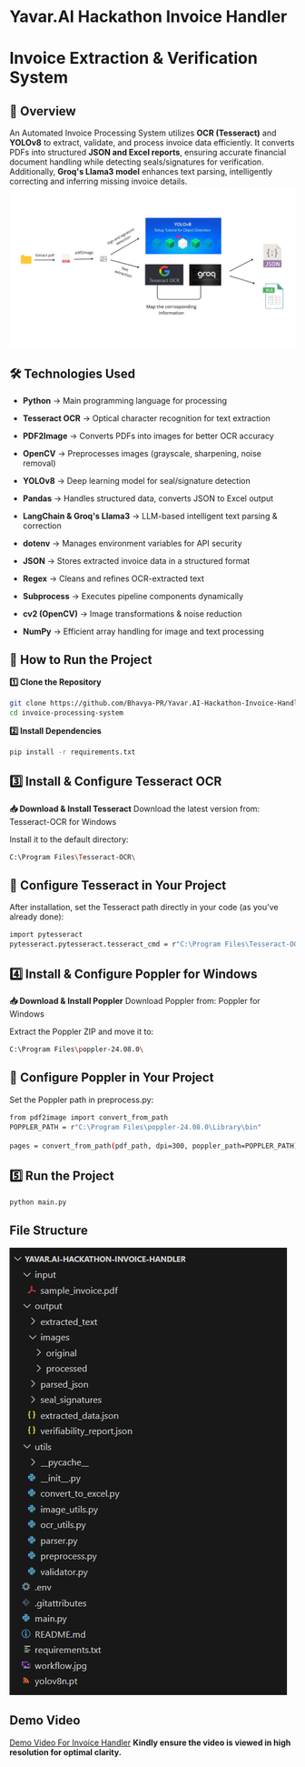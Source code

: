 # Yavar.AI Hackathon Invoice Handler

# Invoice Extraction & Verification System

## 🚀 Overview

An Automated Invoice Processing System utilizes **OCR (Tesseract)** and **YOLOv8** to extract, validate, and process invoice data efficiently. It converts PDFs into structured **JSON and Excel reports**, ensuring accurate financial document handling while detecting seals/signatures for verification. Additionally, **Groq's Llama3 model** enhances text parsing, intelligently correcting and inferring missing invoice details.
![alt text](workflow.jpg)

## 🛠 Technologies Used

- **Python** → Main programming language for processing

- **Tesseract OCR** → Optical character recognition for text extraction

- **PDF2Image** → Converts PDFs into images for better OCR accuracy

- **OpenCV** → Preprocesses images (grayscale, sharpening, noise removal)

- **YOLOv8** → Deep learning model for seal/signature detection

- **Pandas** → Handles structured data, converts JSON to Excel output

- **LangChain & Groq's Llama3** → LLM-based intelligent text parsing & correction

- **dotenv** → Manages environment variables for API security

- **JSON** → Stores extracted invoice data in a structured format

- **Regex** → Cleans and refines OCR-extracted text

- **Subprocess** → Executes pipeline components dynamically

- **cv2 (OpenCV)** → Image transformations & noise reduction

- **NumPy** → Efficient array handling for image and text processing

## 🚀 How to Run the Project

**1️⃣ Clone the Repository**

```bash
git clone https://github.com/Bhavya-PR/Yavar.AI-Hackathon-Invoice-Handler
cd invoice-processing-system
```

**2️⃣ Install Dependencies**

```bash
pip install -r requirements.txt
```

## 3️⃣ Install & Configure Tesseract OCR

**📥 Download & Install Tesseract**
Download the latest version from: Tesseract-OCR for Windows

Install it to the default directory:

```bash
C:\Program Files\Tesseract-OCR\
```

## 🔧 Configure Tesseract in Your Project

After installation, set the Tesseract path directly in your code (as you've already done):

```bash
import pytesseract
pytesseract.pytesseract.tesseract_cmd = r"C:\Program Files\Tesseract-OCR\tesseract.exe"
```

## 4️⃣ Install & Configure Poppler for Windows

**📥 Download & Install Poppler**
Download Poppler from: Poppler for Windows

Extract the Poppler ZIP and move it to:

```bash
C:\Program Files\poppler-24.08.0\
```

## 🔧 Configure Poppler in Your Project

Set the Poppler path in preprocess.py:

```bash
from pdf2image import convert_from_path
POPPLER_PATH = r"C:\Program Files\poppler-24.08.0\Library\bin"

pages = convert_from_path(pdf_path, dpi=300, poppler_path=POPPLER_PATH)
```

## 5️⃣ Run the Project

```bash
python main.py
```

## File Structure
![alt text](file_structure.png)

## Demo Video
[Demo Video For Invoice Handler](https://drive.google.com/drive/folders/11QP1McS6u0orVLN1PsFPv4WMIqK5LtCI?usp=sharing)
**Kindly ensure the video is viewed in high resolution for optimal clarity.**

